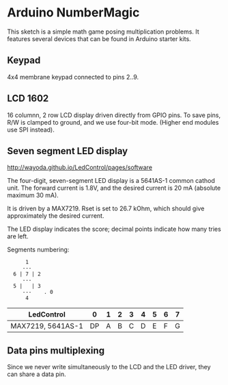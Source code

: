 Arduino NumberMagic
===================

This sketch is a simple math game posing multiplication problems.
It features several devices that can be found in Arduino starter kits.

Keypad
------

4x4 membrane keypad connected to pins 2..9.

LCD 1602
--------

16 columnn, 2 row LCD display driven directly from GPIO pins.
To save pins, R/W is clamped to ground, and we use four-bit
mode. (Higher end modules use SPI instead).

Seven segment LED display
-------------------------

http://wayoda.github.io/LedControl/pages/software

The four-digit, seven-segment LED display is a 5641AS-1
common cathod unit. The forward current is 1.8V, and the
desired current is 20 mA (absolute maximum 30 mA).

It is driven by a MAX7219. Rset is set to 26.7 kOhm,
which should give approximately the desired current.

The LED display indicates the score; decimal points
indicate how many tries are left.

Segments numbering:

```
      1
     ---
  6 | 7 | 2
     ---
  5 |   | 3
     ---    . 0
      4
```

LedControl          | 0  | 1 | 2 | 3 | 4 | 5 | 6 | 7 
--------------------|----|---|---|---|---|---|---|---
MAX7219, 5641AS-1   | DP | A | B | C | D | E | F | G 

Data pins multiplexing
----------------------

Since we never write simultaneously to the LCD and the
LED driver, they can share a data pin.
